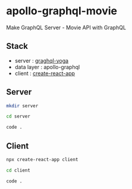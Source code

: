 # apollo-graphql-movie

Make GraphQL Server - Movie API with GraphQL

## Stack

- server : [graghql-yoga](https://github.com/prisma-labs/graphql-yoga)
- data layer : apollo-graphql
- client : [create-react-app](https://create-react-app.dev/)

## Server

```sh
mkdir server

cd server

code .
```

## Client

```sh
npx create-react-app client

cd client

code .
```
